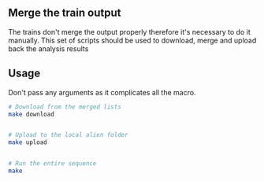 ## Merge the train output
The trains don't merge the output properly therefore it's necessary to do it manually. This set of scripts should be used to download, merge and upload back the analysis results


## Usage
Don't pass any arguments as it complicates all the macro. 

```bash
# Download from the merged lists
make download


# Upload to the local alien folder
make upload


# Run the entire sequence
make
```
